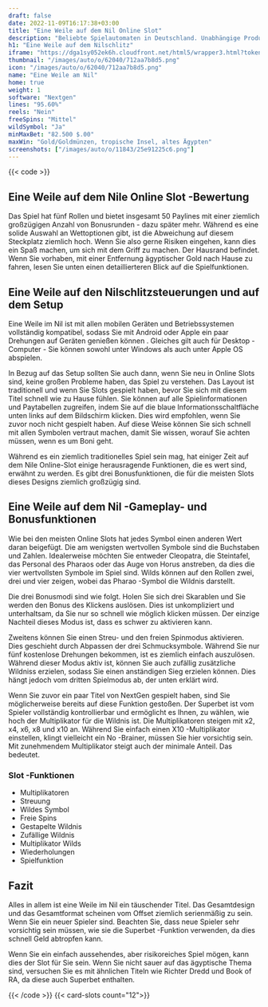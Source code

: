 ```yaml
---
draft: false
date: 2022-11-09T16:17:38+03:00
title: "Eine Weile auf dem Nil Online Slot"
description: "Beliebte Spielautomaten in Deutschland. Unabhängige Produktbewertungen und exklusive Anmeldeangebote. Jetzt spielen!"
h1: "Eine Weile auf dem Nilschlitz"
iframe: "https://dga1sy052ek6h.cloudfront.net/html5/wrapper3.html?token=Free%3Aq5648rb1tvcka2cp0m0ivujbe82%40241&language=en_gb&currency=EUR&type=nextgen&gamename=awhileonthenile&secure=true&mode=demo&lobbyurl=http%3A%2F%2Fdemo.nyxinteractive.com%3Fsession%3D&depositurl=&nyxroot=nogs-gdm-stage.nyxmalta.com/nextgen/&"
thumbnail: "/images/auto/o/62040/712aa7b8d5.png"
icon: "/images/auto/o/62040/712aa7b8d5.png"
name: "Eine Weile am Nil"
home: true
weight: 1
software: "Nextgen"
lines: "95.60%"
reels: "Nein"
freeSpins: "Mittel"
wildSymbol: "Ja"
minMaxBet: "82.500 $.00"
maxWin: "Gold/Goldmünzen, tropische Insel, altes Ägypten"
screenshots: ["/images/auto/o/11843/25e91225c6.png"]
---
```


{{< code >}}<h2> Eine Weile auf dem Nile Online Slot -Bewertung</h2><p>Das Spiel hat fünf Rollen und bietet insgesamt 50 Paylines mit einer ziemlich großzügigen Anzahl von Bonusrunden - dazu später mehr. Während es eine solide Auswahl an Wettoptionen gibt, ist die Abweichung auf diesem Steckplatz ziemlich hoch. Wenn Sie also gerne Risiken eingehen, kann dies ein Spaß machen, um sich mit dem Griff zu machen. Der Hausrand befindet. Wenn Sie vorhaben, mit einer Entfernung ägyptischer Gold nach Hause zu fahren, lesen Sie unten einen detaillierteren Blick auf die Spielfunktionen.</p><h2>Eine Weile auf den Nilschlitzsteuerungen und auf dem Setup</h2><p>Eine Weile im Nil ist mit allen mobilen Geräten und Betriebssystemen vollständig kompatibel, sodass Sie mit Android oder Apple ein paar Drehungen auf Geräten genießen können . Gleiches gilt auch für Desktop -Computer - Sie können sowohl unter Windows als auch unter Apple OS abspielen.</p><p>In Bezug auf das Setup sollten Sie auch dann, wenn Sie neu in Online Slots sind, keine großen Probleme haben, das Spiel zu verstehen. Das Layout ist traditionell und wenn Sie Slots gespielt haben, bevor Sie sich mit diesem Titel schnell wie zu Hause fühlen. Sie können auf alle Spielinformationen und Paytabellen zugreifen, indem Sie auf die blaue Informationsschaltfläche unten links auf dem Bildschirm klicken. Dies wird empfohlen, wenn Sie zuvor noch nicht gespielt haben. Auf diese Weise können Sie sich schnell mit allen Symbolen vertraut machen, damit Sie wissen, worauf Sie achten müssen, wenn es um Boni geht.</p><p>Während es ein ziemlich traditionelles Spiel sein mag, hat einiger Zeit auf dem Nile Online-Slot einige herausragende Funktionen, die es wert sind, erwähnt zu werden. Es gibt drei Bonusfunktionen, die für die meisten Slots dieses Designs ziemlich großzügig sind.</p><h2>Eine Weile auf dem Nil -Gameplay- und Bonusfunktionen</h2><p>Wie bei den meisten Online Slots hat jedes Symbol einen anderen Wert daran beigefügt. Die am wenigsten wertvollen Symbole sind die Buchstaben und Zahlen. Idealerweise möchten Sie entweder Cleopatra, die Steintafel, das Personal des Pharaos oder das Auge von Horus anstreben, da dies die vier wertvollsten Symbole im Spiel sind. Wilds können auf den Rollen zwei, drei und vier zeigen, wobei das Pharao -Symbol die Wildnis darstellt.</p><p>Die drei Bonusmodi sind wie folgt. Holen Sie sich drei Skarablen und Sie werden den Bonus des Klickens auslösen. Dies ist unkompliziert und unterhaltsam, da Sie nur so schnell wie möglich klicken müssen. Der einzige Nachteil dieses Modus ist, dass es schwer zu aktivieren kann.</p><p>Zweitens können Sie einen Streu- und den freien Spinmodus aktivieren. Dies geschieht durch Abpassen der drei Schmucksymbole. Während Sie nur fünf kostenlose Drehungen bekommen, ist es ziemlich einfach auszulösen. Während dieser Modus aktiv ist, können Sie auch zufällig zusätzliche Wildniss erzielen, sodass Sie einen anständigen Sieg erzielen können. Dies hängt jedoch vom dritten Spielmodus ab, der unten erklärt wird.</p><p>Wenn Sie zuvor ein paar Titel von NextGen gespielt haben, sind Sie möglicherweise bereits auf diese Funktion gestoßen. Der Superbet ist vom Spieler vollständig kontrollierbar und ermöglicht es Ihnen, zu wählen, wie hoch der Multiplikator für die Wildnis ist. Die Multiplikatoren steigen mit x2, x4, x6, x8 und x10 an. Während Sie einfach einen X10 -Multiplikator einstellen, klingt vielleicht ein No -Brainer, müssen Sie hier vorsichtig sein. Mit zunehmendem Multiplikator steigt auch der minimale Anteil. Das bedeutet.</p><h3>
Slot -Funktionen</h3><ul>
<li></span>
Multiplikatoren</li>
<li></span>
Streuung</li>
<li></span>
Wildes Symbol</li>
<li></span>
Freie Spins</li>
<li></span>
Gestapelte Wildnis</li>
<li></span>
Zufällige Wildnis</li>
<li></span>
Multiplikator Wilds</li>
<li></span>
Wiederholungen</li>
<li></span>
Spielfunktion</li></ul><h2>Fazit</h2><p>Alles in allem ist eine Weile im Nil ein täuschender Titel. Das Gesamtdesign und das Gesamtformat scheinen vom Offset ziemlich serienmäßig zu sein. Wenn Sie ein neuer Spieler sind. Beachten Sie, dass neue Spieler sehr vorsichtig sein müssen, wie sie die Superbet -Funktion verwenden, da dies schnell Geld abtropfen kann.</p><p>Wenn Sie ein einfach aussehendes, aber risikoreiches Spiel mögen, kann dies der Slot für Sie sein. Wenn Sie nicht sauer auf das ägyptische Thema sind, versuchen Sie es mit ähnlichen Titeln wie Richter Dredd und Book of RA, da diese auch Superbet enthalten.</p>{{< /code >}}
{{< card-slots count="12">}}